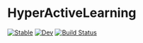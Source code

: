 # HyperActiveLearning

[![Stable](https://img.shields.io/badge/docs-stable-blue.svg)](https://cortner.github.io/HyperActiveLearning.jl/stable/)
[![Dev](https://img.shields.io/badge/docs-dev-blue.svg)](https://cortner.github.io/HyperActiveLearning.jl/dev/)
[![Build Status](https://github.com/cortner/HyperActiveLearning.jl/actions/workflows/CI.yml/badge.svg?branch=main)](https://github.com/cortner/HyperActiveLearning.jl/actions/workflows/CI.yml?query=branch%3Amain)
